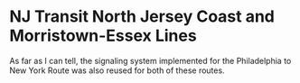 # NJ Transit North Jersey Coast and Morristown-Essex Lines

As far as I can tell, the signaling system implemented for the Philadelphia to New York Route was also reused for both of these routes.